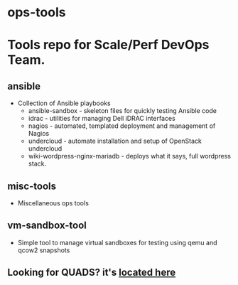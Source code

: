 ops-tools
=========

# Tools repo for Scale/Perf DevOps Team.

## ansible
  - Collection of Ansible playbooks
    * ansible-sandbox - skeleton files for quickly testing Ansible code
    * idrac - utilities for managing Dell iDRAC interfaces
    * nagios - automated, templated deployment and management of Nagios
    * undercloud - automate installation and setup of OpenStack undercloud
    * wiki-wordpress-nginx-mariadb - deploys what it says, full wordpress stack.

## misc-tools
  - Miscellaneous ops tools

## vm-sandbox-tool
  - Simple tool to manage virtual sandboxes for testing using qemu and qcow2 snapshots

## Looking for QUADS? it's [located here](https://github.com/redhat-performance/quads)


